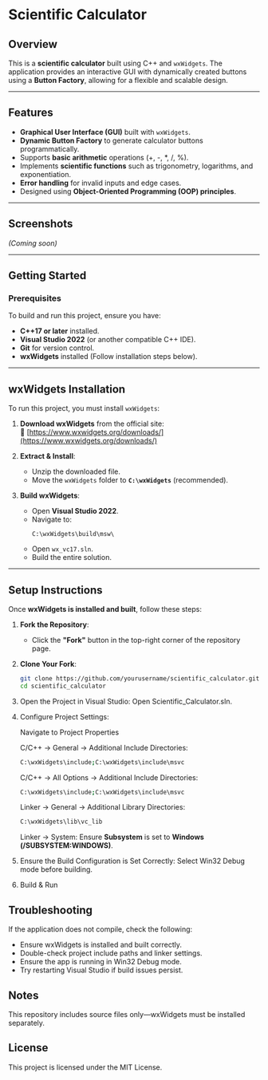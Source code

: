 # Scientific Calculator

## Overview
This is a **scientific calculator** built using C++ and `wxWidgets`. The application provides an interactive GUI with dynamically created buttons using a **Button Factory**, allowing for a flexible and scalable design.

---

## Features
- **Graphical User Interface (GUI)** built with `wxWidgets`.
- **Dynamic Button Factory** to generate calculator buttons programmatically.
- Supports **basic arithmetic** operations (+, -, *, /, %).
- Implements **scientific functions** such as trigonometry, logarithms, and exponentiation.
- **Error handling** for invalid inputs and edge cases.
- Designed using **Object-Oriented Programming (OOP) principles**.

---

## Screenshots
*(Coming soon)*

---

## Getting Started

### **Prerequisites**
To build and run this project, ensure you have:
- **C++17 or later** installed.
- **Visual Studio 2022** (or another compatible C++ IDE).
- **Git** for version control.
- **wxWidgets** installed (Follow installation steps below).

---

## **wxWidgets Installation**
To run this project, you must install `wxWidgets`:

1. **Download wxWidgets** from the official site:  
   🔗 [https://www.wxwidgets.org/downloads/](https://www.wxwidgets.org/downloads/)

2. **Extract & Install**:  
   - Unzip the downloaded file.  
   - Move the `wxWidgets` folder to **`C:\wxWidgets`** (recommended).

3. **Build wxWidgets**:  
   - Open **Visual Studio 2022**.
   - Navigate to:  
     ```
     C:\wxWidgets\build\msw\
     ```
   - Open `wx_vc17.sln`.
   - Build the entire solution.

---

## **Setup Instructions**
Once **wxWidgets is installed and built**, follow these steps:

1. **Fork the Repository**:  
   - Click the **"Fork"** button in the top-right corner of the repository page.

2. **Clone Your Fork**:  
   ```bash
   git clone https://github.com/yourusername/scientific_calculator.git
   cd scientific_calculator
   ```
3. Open the Project in Visual Studio:
   Open Scientific_Calculator.sln.

4. Configure Project Settings:

   Navigate to Project Properties
   
   C/C++ → General → Additional Include Directories:
   ```bash
   C:\wxWidgets\include;C:\wxWidgets\include\msvc
   ```
   C/C++ → All Options → Additional Include Directories:
   ```bash
   C:\wxWidgets\include;C:\wxWidgets\include\msvc
   ```

   Linker → General → Additional Library Directories:
   ```bash
   C:\wxWidgets\lib\vc_lib
   ```

   Linker → System:
   Ensure **Subsystem** is set to **Windows (/SUBSYSTEM:WINDOWS)**.

6. Ensure the Build Configuration is Set Correctly:
   Select Win32 Debug mode before building.

7. Build & Run

## **Troubleshooting**
If the application does not compile, check the following:
   - Ensure wxWidgets is installed and built correctly.
   - Double-check project include paths and linker settings.
   - Ensure the app is running in Win32 Debug mode.
   - Try restarting Visual Studio if build issues persist.

## **Notes**
   This repository includes source files only—wxWidgets must be installed separately.

## **License**
This project is licensed under the MIT License.

